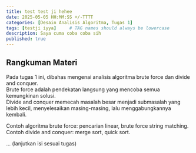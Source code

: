 ```yaml
---
title: test test ji hehee
date: 2025-05-05 HH:MM:SS +/-TTTT
categories: [Desain Analisis Algoritma, Tugas 1]
tags: [testji iyya]     # TAG names should always be lowercase
description: Saya cuma coba coba sih
published: true
---
```


## Rangkuman Materi

Pada tugas 1 ini, dibahas mengenai analisis algoritma brute force dan divide and conquer.  
Brute force adalah pendekatan langsung yang mencoba semua kemungkinan solusi.  
Divide and conquer memecah masalah besar menjadi submasalah yang lebih kecil, menyelesaikan masing-masing, lalu menggabungkannya kembali.

Contoh algoritma brute force: pencarian linear, brute force string matching.  
Contoh divide and conquer: merge sort, quick sort.

... (lanjutkan isi sesuai tugas)
